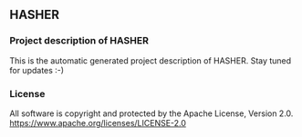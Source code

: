 ## HASHER

### Project description of HASHER

This is the automatic generated project description of HASHER. Stay tuned for updates :-)

### License

All software is copyright and protected by the Apache License, Version 2.0.
https://www.apache.org/licenses/LICENSE-2.0